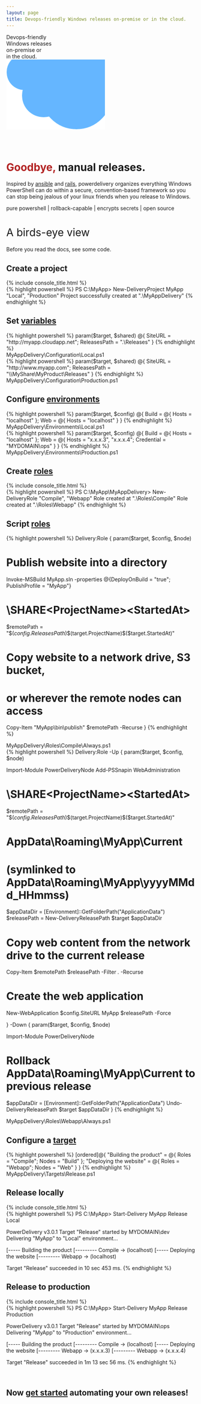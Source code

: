 ```yaml
---
layout: page
title: Devops-friendly Windows releases on-premise or in the cloud.
---
```


<div id="corner-cloud-text">Devops-friendly<br/>Windows releases<br/>on-premise or<br/>in the cloud.</div>
<img id="corner-cloud" src="img/corner_cloud.png" />

<div class="row" style="margin-top: 80px">
	<div class="col-sm-12">
		<h1 id="site-title"><span style="color: firebrick">Goodbye,</span> manual releases.</h1>
		<p id="site-summary">Inspired by <a href="http://www.ansible.com" target="_blank">ansible</a> and <a href="http://rubyonrails.org" target="_blank">rails</a>, powerdelivery organizes everything Windows PowerShell can do within a secure, convention-based framework so you can stop being jealous of your linux friends when you release to Windows.</p>
	</div>
</div>

<p id="features">pure powershell | rollback-capable | encrypts secrets | open source</p>

<h1 style="font-weight: normal">A birds-eye view</h1>

Before you read the docs, see some code.

## Create a project
<div class="row">
  <div class="col-lg-8 col-md-10 col-sm-12">
    {% include console_title.html %}
    <div class="console">
{% highlight powershell %}
PS C:\MyApp> New-DeliveryProject MyApp "Local", "Production"
Project successfully created at ".\MyAppDelivery"
{% endhighlight %}
</div>
  </div>
</div>

## Set [variables](variables.html)
<div class="row">
  <div class="col-lg-8 col-md-10 col-sm-12">
{% highlight powershell %}
param($target, $shared)
@{
  SiteURL = "http://myapp.cloudapp.net";
  ReleasesPath = ".\Releases"
}
{% endhighlight %}
    <div class="filename">MyAppDelivery\Configuration\Local.ps1</div>
  </div>
</div>
<div class="row">
  <div class="col-lg-8 col-md-10 col-sm-12">
{% highlight powershell %}
param($target, $shared)
@{
  SiteURL = "http://www.myapp.com";
  ReleasesPath = "\\MyShare\MyProduct\Releases"
}
{% endhighlight %}
    <div class="filename">MyAppDelivery\Configuration\Production.ps1</div>
  </div>
</div>

## Configure [environments](environments.html)
<div class="row">
  <div class="col-lg-8 col-md-10 col-sm-12">
{% highlight powershell %}
param($target, $config)
@{
  Build = @{
    Hosts = "localhost"
  };
  Web = @{
    Hosts = "localhost"
  }
}
{% endhighlight %}
  <div class="filename">MyAppDelivery\Environments\Local.ps1</div>
  </div>
</div>
<div class="row">
  <div class="col-lg-8 col-md-10 col-sm-12">
{% highlight powershell %}
param($target, $config)
@{
  Build = @{
    Hosts = "localhost"
  };
  Web = @{
    Hosts = "x.x.x.3", "x.x.x.4";
    Credential = "MYDOMAIN\ops"
  }
}
{% endhighlight %}
  <div class="filename">MyAppDelivery\Environments\Production.ps1</div>
  </div>
</div>

## Create [roles](roles.html)

<div class="row">
  <div class="col-sm-8">
{% include console_title.html %}
    <div class="console">
{% highlight powershell %}
PS C:\MyApp\MyAppDelivery> New-DeliveryRole "Compile", "Webapp"
Role created at ".\Roles\Compile"
Role created at ".\Roles\Webapp"
{% endhighlight %}
    </div>
  </div>
</div>

## Script [roles](roles.html)

{% highlight powershell %}
Delivery:Role {
  param($target, $config, $node)

  # Publish website into a directory
  Invoke-MSBuild MyApp.sln -properties @{DeployOnBuild = "true"; PublishProfile = "MyApp"}

  # \\SHARE\<ProjectName>\<StartedAt>
  $remotePath = "$($config.ReleasesPath)\$($target.ProjectName)\$($target.StartedAt)"

  # Copy website to a network drive, S3 bucket, 
  # or wherever the remote nodes can access
  Copy-Item "MyApp\bin\publish" $remotePath -Recurse
}
{% endhighlight %}
<div class="filename">MyAppDelivery\Roles\Compile\Always.ps1</div>
{% highlight powershell %}
Delivery:Role -Up { 
  param($target, $config, $node)

  Import-Module PowerDeliveryNode
  Add-PSSnapin WebAdministration

  # \\SHARE\<ProjectName>\<StartedAt>
  $remotePath = "$($config.ReleasesPath)\$($target.ProjectName)\$($target.StartedAt)"

  # AppData\Roaming\MyApp\Current
  # (symlinked to AppData\Roaming\MyApp\yyyyMMdd_HHmmss)
  $appDataDir = [Environment]::GetFolderPath("ApplicationData")
  $releasePath = New-DeliveryReleasePath $target $appDataDir
  
  # Copy web content from the network drive to the current release
  Copy-Item $remotePath $releasePath -Filter *.* -Recurse

  # Create the web application
  New-WebApplication $config.SiteURL MyApp $releasePath -Force

} -Down { 
  param($target, $config, $node)
  
  Import-Module PowerDeliveryNode

  # Rollback AppData\Roaming\MyApp\Current to previous release
  $appDataDir = [Environment]::GetFolderPath("ApplicationData")
  Undo-DeliveryReleasePath $target $appDataDir
}
{% endhighlight %}
<div class="filename">MyAppDelivery\Roles\Webapp\Always.ps1</div>

## Configure a [target](targets.html)

<div class="row">
  <div class="col-lg-8 col-md-10 col-sm-12">
{% highlight powershell %}
[ordered]@{
  "Building the product" = @{
    Roles = "Compile";
    Nodes = "Build"
  };
  "Deploying the website" = @{
    Roles = "Webapp";
    Nodes = "Web"
  }
}
{% endhighlight %}
    <div class="filename">MyAppDelivery\Targets\Release.ps1</div>
  </div>
</div>

<div class="row">
  <div class="col-lg-8 col-md-10 col-sm-12">
    <h2>Release locally</h2>
    {% include console_title.html %}
    <div class="console">
{% highlight powershell %}
PS C:\MyApp> Start-Delivery MyApp Release Local

PowerDelivery v3.0.1
Target "Release" started by MYDOMAIN\dev
Delivering "MyApp" to "Local" environment...

[----- Building the product
[--------- Compile -> (localhost)
[----- Deploying the website
[--------- Webapp -> (localhost)

Target "Release" succeeded in 10 sec 453 ms.
{% endhighlight %}
    </div>
  </div>
</div>

<div class="row">
  <div class="col-lg-8 col-md-10 col-sm-12">
    <h2>Release to production</h2>
    {% include console_title.html %}
    <div class="console">
{% highlight powershell %}
PS C:\MyApp> Start-Delivery MyApp Release Production

PowerDelivery v3.0.1
Target "Release" started by MYDOMAIN\ops
Delivering "MyApp" to "Production" environment...

[----- Building the product
[--------- Compile -> (localhost)
[----- Deploying the website
[--------- Webapp -> (x.x.x.3)
[--------- Webapp -> (x.x.x.4)

Target "Release" succeeded in 1m 13 sec 56 ms.
{% endhighlight %}
    </div>
  </div>
</div>

<br />

## Now [get started](getting-started.html) automating your own releases!